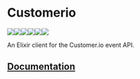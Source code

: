 # Customerio 
[![](https://img.shields.io/hexpm/dt/customerio.svg?style=flat-square)](https://hex.pm/packages/customerio)[![](https://img.shields.io/hexpm/v/customerio.svg?style=flat-square)](https://hex.pm/packages/customerio)[![](https://img.shields.io/hexpm/l/customerio.svg?style=flat-square)](https://hex.pm/packages/customerio)[![](https://img.shields.io/travis/Virviil/customerio.svg?style=flat-square)](https://travis-ci.org/Virviil/customerio)[![](https://img.shields.io/coveralls/github/Virviil/customerio.svg?style=flat-square)](https://coveralls.io/github/Virviil/customerio)[![](https://img.shields.io/maintenance/yes/2019.svg?style=flat-square)](https://github.com/Virviil/customerio)

An Elixir client for the Customer.io event API.

## [Documentation](https://hexdocs.pm/customerio)

